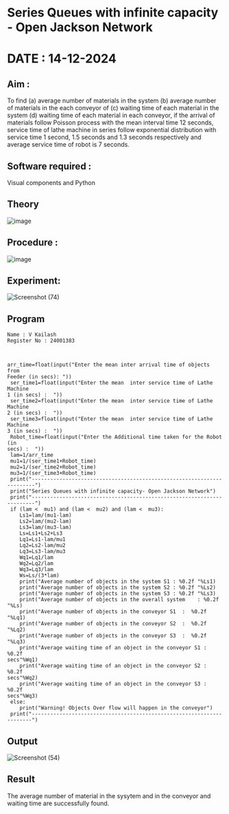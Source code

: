 # Series Queues with infinite capacity - Open Jackson Network
# DATE : 14-12-2024
## Aim :
To find (a) average number of materials in the system (b) average number of materials in the each conveyor of (c) waiting time of each material in the system (d) waiting time of each material in each conveyor, if the arrival  of materials follow Poisson process with the mean interval time 12 seconds, service time of  lathe machine in series follow exponential distribution  with service time  1 second, 1.5 seconds and 1.3 seconds respectively and average service time of robot is 7 seconds.

## Software required :
Visual components and Python

## Theory

![image](https://user-images.githubusercontent.com/103921593/203239736-7b81f599-71a8-4ae7-b63e-5d98acd9ea54.png)


## Procedure :

![image](https://user-images.githubusercontent.com/103921593/203239789-bc870dce-6727-487b-a0e2-4fc3f5114889.png)


## Experiment:
![Screenshot (74)](https://github.com/user-attachments/assets/f105c3c1-e9a3-4cf0-8e48-1b7bea86c2a4)


## Program
```
Name : V Kailash
Register No : 24001383



arr_time=float(input("Enter the mean inter arrival time of objects from 
Feeder (in secs): "))
 ser_time1=float(input("Enter the mean  inter service time of Lathe Machine 
1 (in secs) :  "))
 ser_time2=float(input("Enter the mean  inter service time of Lathe Machine 
2 (in secs) :  "))
 ser_time3=float(input("Enter the mean  inter service time of Lathe Machine 
3 (in secs) :  "))
 Robot_time=float(input("Enter the Additional time taken for the Robot (in 
secs) :  "))
 lam=1/arr_time
 mu1=1/(ser_time1+Robot_time)
 mu2=1/(ser_time2+Robot_time)
 mu3=1/(ser_time3+Robot_time)
 print("-----------------------------------------------------------------------")
 print("Series Queues with infinite capacity- Open Jackson Network")
 print("-----------------------------------------------------------------------")
 if (lam <  mu1) and (lam <  mu2) and (lam <  mu3):
    Ls1=lam/(mu1-lam)
    Ls2=lam/(mu2-lam)
    Ls3=lam/(mu3-lam)
    Ls=Ls1+Ls2+Ls3
    Lq1=Ls1-lam/mu1
    Lq2=Ls2-lam/mu2
    Lq3=Ls3-lam/mu3
    Wq1=Lq1/lam
    Wq2=Lq2/lam
    Wq3=Lq3/lam
    Ws=Ls/(3*lam)
    print("Average number of objects in the system S1 : %0.2f "%Ls1)
    print("Average number of objects in the system S2 : %0.2f "%Ls2)
    print("Average number of objects in the system S3 : %0.2f "%Ls3)
    print("Average number of objects in the overall system    : %0.2f "%Ls)
    print("Average number of objects in the conveyor S1  :  %0.2f "%Lq1)
    print("Average number of objects in the conveyor S2  :  %0.2f "%Lq2)
    print("Average number of objects in the conveyor S3  :  %0.2f "%Lq3)
    print("Average waiting time of an object in the conveyor S1 : %0.2f 
secs"%Wq1)
    print("Average waiting time of an object in the conveyor S2 : %0.2f 
secs"%Wq2)
    print("Average waiting time of an object in the conveyor S3 : %0.2f 
secs"%Wq3)
 else:
    print("Warning! Objects Over flow will happen in the conveyor")
 print("----------------------------------------------------------------------")
```


## Output
![Screenshot (54)](https://github.com/user-attachments/assets/18a94d35-295d-4c01-a70e-d8db291c7be8)

## Result
The average number of material in the sysytem and in the conveyor and waiting time are
 successfully found.



